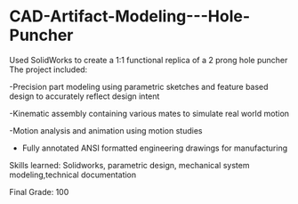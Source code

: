 # CAD-Artifact-Modeling---Hole-Puncher
Used SolidWorks to create a 1:1 functional replica of a 2 prong hole puncher
 The project included:
 
-Precision part modeling using parametric sketches and feature based design to accurately reflect design intent

-Kinematic assembly containing various mates to simulate real world motion

-Motion analysis and animation using motion studies

- Fully annotated ANSI formatted engineering drawings for manufacturing

Skills learned: Solidworks, parametric design, mechanical system modeling,technical documentation

Final Grade: 100


